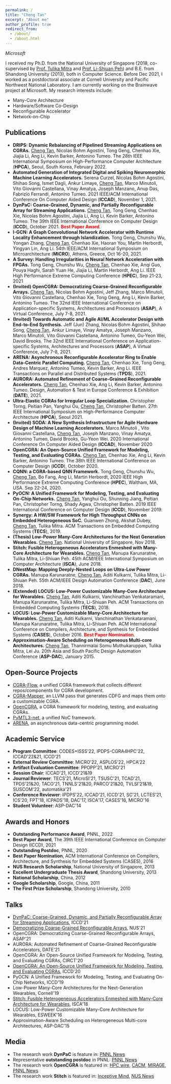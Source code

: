 ```yaml
---
permalink: /
title: "Cheng Tan"
excerpt: "About me"
author_profile: true
redirect_from: 
  - /about/
  - /about.html
---
```


*Microsoft*

I received my Ph.D. from the National University of Singapore (2018, co-supervised by [Prof. Tulika Mitra](https://www.comp.nus.edu.sg/~tulika/) and [Prof. Li-Shiuan Peh](https://www.comp.nus.edu.sg/~peh/)) and B.E. from Shandong University (2013), both in Computer Science. Before Dec 2021, I worked as a postdoctoral associate at Cornell University and Pacific Northwest National Laboratory. I am currently working on the Brainwave project at Microsoft. My research interests include:
- Many-Core Architecture
- Hardware/Software Co-Design
- Reconfigurable Accelerator
- Network-on-Chip

Publications
------
- **DRIPS: Dynamic Rebalancing of Pipelined Streaming Applications on CGRAs.** <u>Cheng Tan</u>, Nicolas Bohm Agostini, Tong Geng, Chenhao Xie, Jiajia Li, Ang Li, Kevin Barker, Antonino Tumeo. The 28th IEEE International Symposium on High-Performance Computer Architecture (**HPCA**), Seoul, South Korea, February 2022.
- **Automated Generation of Integrated Digital and Spiking Neuromorphic Machine Learning Accelerators.** Serena Curzel, Nicolas Bohm Agostini, Shihao Song, Ismet Dagli, Ankur Limaye, <u>Cheng Tan</u>, Marco Minutoli, Vito Giovanni Castellana, Vinay Amatya, Joseph Manzano, Anup Das, Fabrizio Ferrandi, Antonino Tumeo. 2021 IEEE/ACM International Conference On Computer Aided Design (**ICCAD**), November 1, 2021.
- **DynPaC: Coarse-Grained, Dynamic, and Partially Reconfigurable Array for Streaming Applications.** <u>Cheng Tan</u>, Tong Geng, Chenhao Xie, Nicolas Bohm Agostini, Jiajia Li, Ang Li, Kevin Barker, Antonino Tumeo. The 39th IEEE International Conference on Computer Design (**ICCD**), October 2021. <span style="color:red">**Best Paper Award**</span>.
- **I-GCN: A Graph Convolutional Network Accelerator with Runtime Locality Enhancement through Islandization.** Tong Geng, Chunshu Wu, Yongan Zhang, <u>Cheng Tan</u>, Chenhao Xie, Haoran You, Martin Herbordt, Yingyan Lin, Ang Li. 54th IEEE/ACM International Symposium on Microarchitecture (**MICRO**), Athens, Greece, Oct 16-20, 2021.
- **A Survey: Handling Irregularities in Neural Network Acceleration with FPGAs.** Tong Geng, Chunshu Wu, <u>Cheng Tan</u>, Chenhao Xie, Anqi Guo, Pouya Haghi, Sarah Yuan He, Jiajia Li, Martin Herbordt, Ang Li. IEEE High Performance Extreme Computing Conference (**HPEC**), Sep 21-23, 2021
- **(Invited) OpenCGRA: Democratizing Coarse-Grained Reconfigurable Arrays.** <u>Cheng Tan</u>, Nicolas Bohm Agostini, Jeff Zhang, Marco Minutoli, Vito Giovanni Castellana, Chenhao Xie, Tong Geng, Ang Li, Kevin Barker, Antonino Tumeo. The 32nd IEEE International Conference on Application-specific Systems, Architectures and Processors (**ASAP**), A Virtual Conference, July 7-8, 2021.
- **(Invited) Towards Automatic and Agile AI/ML Accelerator Design with End-to-End Synthesis.** Jeff (Jun) Zhang, Nicolas Bohm Agostini, Shihao Song, <u>Cheng Tan</u>, Ankur Limaye, Vinay Amatya, Joseph Manzano, Marco Minutoli, Vito Giovanni Castellana, Antonino Tumeo, Gu-Yeon Wei, David Brooks. The 32nd IEEE International Conference on Application-specific Systems, Architectures and Processors (**ASAP**), A Virtual Conference, July 7-8, 2021.
- **ARENA: Asynchronous Reconfigurable Accelerator Ring to Enable Data-Centric Parallel Computing.** <u>Cheng Tan</u>, Chenhao Xie, Tong Geng, Andres Marquez,  Antonino Tumeo, Kevin Barker, Ang Li. IEEE Transactions on Parallel and Distributed Systems (**TPDS**), 2021.
- **AURORA: Automated Refinement of Coarse-Grained Reconfigurable Accelerators.** <u>Cheng Tan</u>, Chenhao Xie, Ang Li, Kevin Barker, Antonino Tumeo. Design, Automation & Test in Europe Conference & Exhibition (**DATE**), 2021.
- **Ultra-Elastic CGRAs for Irregular Loop Specialization.** Christopher Torng, Peitian Pan, Yanghui Ou, <u>Cheng Tan</u>, Christopher Batten. 27th IEEE International Symposium on High-Performance Computer Architecture (**HPCA**), Seoul 2021.
- **(Invited) SODA: A New Synthesis Infrastructure for Agile Hardware Design of Machine Learning Accelerators.** Marco Minutoli , Vito Giovanni Castellana, <u>Cheng Tan</u>, Joseph Manzano, Vinay Amatya, Antonino Tumeo, David Brooks, Gu-Yeon Wei. 2020 International Conference On Computer Aided Design (**ICCAD**), November 2020
- **OpenCGRA: An Open-Source Unified Framework for Modeling, Testing, and Evaluating CGRAs.** <u>Cheng Tan</u>, Chenhao Xie, Ang Li, Kevin Barker, Antonino Tumeo. The 38th IEEE International Conference on Computer Design (**ICCD**), October 2020.
- **CQNN: a CGRA-based QNN Framework.** Tong Geng, Chunshu Wu, <u>Cheng Tan</u>, Bo Fang, Ang Li, Martin Herbordt, 2020 IEEE High Performance Extreme Computing Conference (**HPEC**), Waltham, MA, USA. Sep 22-24, 2020.
- **PyOCN: A Unified Framework for Modeling, Testing, and Evaluating On-Chip Networks.** <u>Cheng Tan</u>, Yanghui Ou, Shunning Jiang, Peitian Pan, Christopher Torng, Shady Agwa, Christopher Batten. 2019 IEEE International Conference on Computer Design (**ICCD**), November 2019.
- **Synergy: A HW/SW Framework for High Throughput CNNs on Embedded Heterogeneous SoC.** Guanwen Zhong, Akshat Dubey, <u>Cheng Tan</u>, Tulika Mitra. ACM Transactions on Embedded Computing Systems (**TECS**), 2019.
- **(Thesis) Low-Power Many-Core Architectures for the Next Generation Wearables.** <u>Cheng Tan</u>. National University of Singapore, Nov 2018.
- **Stitch: Fusible Heterogeneous Accelerators Enmeshed with Many-Core Architecture for Wearables.** <u>Cheng Tan</u>, Manupa Karunaratne, Tulika Mitra, Li-Shiuan Peh. 45th ACM/IEEE International Symposium on Computer Architecture (**ISCA**), June 2018.
- **DNestMap: Mapping Deeply-Nested Loops on Ultra-Low Power CGRAs.** Manupa Karunaratne, <u>Cheng Tan</u>, Aditi Kulkarni, Tulika Mitra, Li-Shiuan Peh. 55th ACM/IEEE Design Automation Conference (**DAC**), June 2018.
- **(Extended) LOCUS: Low-Power Customizable Many-Core Architecture for Wearables.** <u>Cheng Tan</u>, Aditi Kulkarni, Vanchinathan Venkataramani, Manupa Karunaratne, Tulika Mitra, Li-Shiuan Peh. ACM Transactions on Embedded Computing Systems (**TECS**), 2018.
- **LOCUS: Low-Power Customizable Many-Core Architecture for Wearables.** <u>Cheng Tan</u>, Aditi Kulkarni, Vanchinathan Venkataramani, Manupa Karunaratne, Tulika Mitra, Li-Shiuan Peh. ACM International Conference on Compilers, Architecture, and Synthesis for Embedded Systems (**CASES**), October 2016. <span style="color:red">**Best Paper Nomination**</span>.
- **Approximation-Aware Scheduling on Heterogeneous Multi-core Architectures.** <u>Cheng Tan</u>, Thannirmalai Somu Muthukaruppan, Tulika Mitra, Lei Ju. 20th Asia and South Pacific Design Automation Conference (**ASP-DAC**), January 2015.

Open-Source Projects
------
- [CGRA-Flow](https://github.com/tancheng/OpenCGRA2), a unified CGRA framework that collects different repos/components for CGRA development.
- [CGRA-Mapper](https://github.com/tancheng/CGRA-Mapper), an LLVM pass that generates CDFG and maps them onto a customizable CGRA.
- [OpenCGRA](https://github.com/pnnl/opencgra), a CGRA framework for modeling, testing, and evaluating CGRAs.
- [PyMTL3-net](https://github.com/cornell-brg/pymtl3-net), a unified NoC framework.
- [ARENA](https://github.com/pnnl/arena), an asynchronous data-centric programming model.

Academic Service
------
- **Program Committee**: CODES+ISSS'22, IPDPS-CGRA4HPC'22, ICCAD'22&21, ICCD'21
- **External Review Committee**: MICRO'22, ASPLOS'22, HPCA'22
- **Artifact Evaluation Committee**: PPOPP'21, MICRO'21
- **Session Chair**: ICCAD'21, ICCD'21&19
- **Journal Reviewer**: TECS'21, MicroSI'21, TSUSC'21, TCAD'21, TPDS'21&20, TACO'21, TNNLS'21&20, PARCO'21&20, TVLSI'21&19, SUSCOM'22, automatika'21
- **Conference Reviewer**: IPDPS'22, ICCAD'21, ICCD'21, SC'21, LCTES'21, ICS'20, FPT'18, ICPADS'18, DAC'17, ISCA'17, CASES'16, MICRO'16
- **Student Volunteer**: ASP-DAC'14

Awards and Honors
------
- **Outstanding Performance Award**, PNNL, 2022
- **Best Paper Award**, The 39th IEEE International Conference on Computer Design (ICCD), 2021
- **Outstanding Postdoc**, PNNL, 2020
- **Best Paper Nomination**, ACM International Conference on Compilers, Architecture, and Synthesis for Embedded Systems (CASES), 2016
- **NUS Research Scholarship**, National University of Singapore, 2013
- **Excellent Undergraduate Thesis Award**, Shandong University, 2013
- **National Scholarship**, China, 2012
- **Google Scholarship**, Google, China, 2011
- **The First Prize Scholarship**, Shandong University, 2010

Talks
------
- [DynPaC: Coarse-Grained, Dynamic, and Partially Reconfigurable Array for Streaming Applications](https://www.youtube.com/watch?v=EWOJQrRZNE0&t=7s), ICCD'21
- [Democratizing Coarse-Grained Reconfigurable Arrays](https://www.youtube.com/watch?v=1P17ERtNQCU), NUS'21
- OpenCGRA: Democratizing Coarse-Grained Reconfigurable Arrays, ASAP'21
- AURORA: Automated Refinement of Coarse-Grained Reconfigurable Accelerators, DATE'21
- OpenCGRA: An Open-Source Unified Framework for Modeling, Testing, and Evaluating CGRAs, CIRCT'20
- [OpenCGRA: An Open-Source Unified Framework for Modeling, Testing, and Evaluating CGRAs](https://www.youtube.com/watch?v=kRdCl40kpTw&t=1s), ICCD'20
- PyOCN: A Unified Framework for Modeling, Testing, and Evaluating On-Chip Networks, ICCD'19
- Low-Power Many-Core Architectures for the Next-Generation Wearables, Cornell'19
- [Stitch: Fusible Heterogeneous Accelerators Enmeshed with Many-Core Architecture for Wearables](https://www.youtube.com/watch?v=k69yUS-JHPw), ISCA'18
-	LOCUS: Low-Power Customizable Many-Core Architecture for Wearables, ESWEEK'16
- Approximation-Aware Scheduling on Heterogeneous Multi-core Architectures, ASP-DAC'15

Media
------
- The research work **DynPaC** is feature in: [PNNL News](https://www.pnnl.gov/news-media/dynpac-receives-best-paper-award-iccd-2021)
- Representative **outstanding postdoc** in PNNL: [PNNL News](https://www.pnnl.gov/news-media/praises-postdocs)
-	The research work **OpenCGRA** is featured in: [HPC wire](https://www.hpcwire.com/2021/06/18/pnnl-researchers-unveil-tool-to-accelerate-cgra-development), [CACM](https://m-cacm.acm.org/careers/253240-open-source-tool-helps-design-faster-energy-efficient-computers/fulltext?mobile=true), [MIRAGE](https://www.miragenews.com/surpassing-moores-law-574867/), [PNNL News](https://www.pnnl.gov/news-media/surpassing-moores-law)
-	The research work **Stitch** is featured in: [Inceptive Mind](https://www.inceptivemind.com/stitch-fastest-independent-novel-chip-wearables/6976/), [NUS News](https://news.nus.edu.sg/research/future-wearables)

